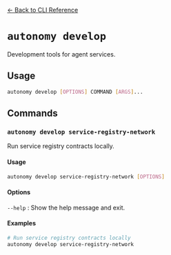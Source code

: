 [← Back to CLI Reference](../../cli_overview.md)

# `autonomy develop`

Development tools for agent services.

## Usage
```bash
autonomy develop [OPTIONS] COMMAND [ARGS]...
```

## Commands

### `autonomy develop service-registry-network`
Run service registry contracts locally.

#### Usage
```bash
autonomy develop service-registry-network [OPTIONS]
```

#### Options
`--help`
:   Show the help message and exit.

#### Examples
```bash
# Run service registry contracts locally
autonomy develop service-registry-network
```
